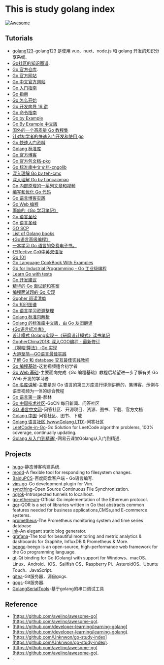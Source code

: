 # This is study golang index

[![Awesome](https://cdn.rawgit.com/sindresorhus/awesome/d7305f38d29fed78fa85652e3a63e154dd8e8829/media/badge.svg)](https://github.com/zsy-cn/awesome-golang)

## Tutorials

* [golang123](https://github.com/shen100/golang123)-golang123 是使用 vue、nuxt、node.js 和 golang 开发的知识分享系统.
* [Go社区的知识图谱](https://github.com/gocn/knowledge).
* [Go 官方仓库](https://github.com/golang/go).
* [Go 官方网站](https://golang.org/)
* [Go 中文官方网站](https://go-zh.org/) 
* [Go 入门指南](https://github.com/Unknwon/the-way-to-go_ZH_CN)
* [Go 指南](https://tour.go-zh.org/)
* [Go 怎么开始](https://github.com/alco/gostart)
* [Go 开发向导 16 讲](https://github.com/hacking-code/golang-tutorials)
* [Go 命令指南](https://github.com/hyper0x/go_command_tutorial)
* [Go by Example](https://gobyexample.com/) 
* [Go By Example 中文版](https://github.com/xg-wang/gobyexample)
* [国外的一个高质量 Go 教程集](https://golangbot.com/learn-golang-series/)
* [针对初学者的快速入门开发和使用 go](https://github.com/KeKe-Li/For-learning-Go-Tutorial)
* [Go 快速入门资料](https://devhints.io/go)
* [Golang 标准库](https://medium.com/golangspec)
* [Go 官方博客](https://blog.golang.org/)
* [Go 官方包文档-pkg](https://golang.org/pkg/)
* [Go 标准库中文文档-cngolib](http://cngolib.com/)
* [深入理解 Go by teh-cmc](https://github.com/teh-cmc/go-internals)
* [深入理解 Go by tiancaiamao](https://github.com/tiancaiamao/go-internals)
* [Go 内部原理的一系列文章和视频](https://github.com/emluque/golang-internals-resources)
* [编写和优化 Go 代码](https://github.com/dgryski/go-perfbook/)
* [Go 语言博客实践](https://github.com/achun/Go-Blog-In-Action)
* [Go Web 编程](https://github.com/astaxie/build-web-application-with-golang)
* [雨痕的《Go 学习笔记》](https://github.com/qyuhen/book)
* [Go 语言圣经](https://www.gitbook.com/book/wizardforcel/gopl-zh/details) 
* [Go 语言圣经](https://github.com/golang-china/gopl-zh)
* [GO SCP](https://checkmarx.gitbooks.io/go-scp/content/)
* [List of Golang books](https://github.com/dariubs/GoBooks)
* [《Go语言高级编程》](https://github.com/chai2010/advanced-go-programming-book) 
* [一本学习 Go 语言的免费电子书。 ](https://github.com/mikespook/Learning-Go-zh-cn)
* [《Effective Go》中英双语版](https://github.com/bingohuang/effective-go-zh-en)
* [Go 101](https://github.com/go101/go101)
* [Go Language CookBook With Examples](https://ednsquare.com/publisher/view/Go-Language-CookBook-With-Examples------xOhLZaZVGG)
* [Go for Industrial Programming - Go 工业级编程](https://peter.bourgon.org/go-for-industrial-programming/)
* [Learn Go with tests](https://github.com/quii/learn-go-with-tests)
* [Go 开发建议](https://github.com/cristaloleg/go-advices)
* [精华的 Go 面试题和答案](https://github.com/goquiz/goquiz.github.io)
* [编程面试题的 Go 实现](https://github.com/mrekucci/epi)
* [Gopher 阅读清单](https://github.com/enocom/gopher-reading-list) 
* [Go 知识图谱](https://github.com/gocn/knowledge) 
* [Go 语言学习资源整理](https://zhuanlan.zhihu.com/p/25493806) 
* [Golang 标准包解析](https://github.com/syaning/go-pkgs) 
* [Golang 的标准库中文版，由 Go 友团翻译](https://github.com/jemygraw/GoStandardLibrary-Chinese) 
* [《Go语言标准库》](https://github.com/polaris1119/The-Golang-Standard-Library-by-Example) 
* [设计模式 Golang实现－《研磨设计模式》读书笔记](https://github.com/senghoo/golang-design-pattern) 
* [GopherChina2018: 深入CGO编程 - 最新修订](https://github.com/chai2010/gopherchina2018-cgo-talk) 
* [《啊哈!算法》-Go 实现](https://github.com/eruca/aha) 
* [大道至简—GO语言最佳实践](https://mp.weixin.qq.com/s/hE7ecSywWY8SxoQV0OwBQg) 
* [了解 Go 和 database 交互最佳实践教程](http://go-database-sql.org/overview.html) 
* [Go 编程基础](https://github.com/Unknwon/go-fundamental-programming)-这套视频适合初学者
* [Go Web 基础](https://github.com/Unknwon/go-web-foundation)-主要面向完成《Go 编程基础》教程后希望进一步了解有关 Go Web 开发的学习者
* [Go 名库讲解](https://github.com/Unknwon/go-rock-libraries-showcases)-主要是对 Go 语言的第三方库进行评测讲解的，集博客、示例与语音视频为一体的综合教程
* [Go 语言第一课](http://www.imooc.com/learn/345)-郝林
* [Go 中国技术社区](https://gocn.io)-GoCN 每日新闻、问答社区
* [GO 语言中文网](http://studygolang.com)-问答社区、开源项目、资源、图书、下载、官方文档
* [Golang 中国](http://www.golangtc.com)-问答社区、图书、下载
* [Golang 语言社区 (www.Golang.LTD)](http://www.golang.ltd)-问答社区
* [LeetCode-in-Go](https://github.com/aQuaYi/LeetCode-in-Go)-Go Solution for LeetCode algorithm problems, 100% coverage, continually updating.
* [Golang 从入门到精通)](https://github.com/pingguoxueyuan/gostudy)-网易云课堂Golang从入门到精通.

## Projects

* [hugo](https://github.com/gohugoio/hugo)-静态博客构建系统.
* [modd](https://github.com/cortesi/modd)-A flexible tool for responding to filesystem changes.
* [BaiduPCS](https://github.com/iikira/BaiduPCS-Go)-百度网盘客户端 - Go语言编写.
* [vim-go](https://github.com/fatih/vim-go)-Go development plugin for Vim.
* [syncthing](https://github.com/syncthing/syncthing)-Open Source Continuous File Synchronization.
* [ngrok](https://github.com/inconshreveable/ngrok)-Introspected tunnels to localhost.
* [go-ethereum](https://github.com/ethereum/go-ethereum)-Official Go implementation of the Ethereum protocol.
* [qor](https://github.com/qor/qor)-QOR is a set of libraries written in Go that abstracts common features needed for business applications,CMSs,and E-commerce systems.
* [prometheus](https://github.com/prometheus/prometheus)-The Prometheus monitoring system and time series database
* [ink](https://github.com/InkProject/ink)-An elegant static blog generator.
* [grafana](https://github.com/grafana/grafana)-The tool for beautiful monitoring and metric analytics & dashboards for Graphite, InfluxDB & Prometheus & More.
* [beego](https://github.com/astaxie/beego)-beego is an open-source, high-performance web framework for the Go programming language.
* [qt](https://github.com/therecipe/qt)-Qt binding for Go (Golang) with support for Windows、macOS、Linux、Android、iOS、Sailfish OS、Raspberry Pi、AsteroidOS、Ubuntu Touch、JavaScript.
* [gitea](https://github.com/go-gitea/gitea)-Git服务器，源自gogs.
* [gogs](https://github.com/gogs/gogs)-Git服务器.
* [GolangSerialTools](https://github.com/yizheneng/GolangSerialTools)-基于golang的串口调试工具

## Reference
* [https://github.com/avelino/awesome-go](https://github.com/avelino/awesome-go).
* [https://github.com/developer-learning/learning-golang](https://github.com/developer-learning/learning-golang).
* [https://github.com/Unknwon/go-study-index](https://github.com/Unknwon/go-study-index).
* [https://github.com/avelino/awesome-go](https://github.com/avelino/awesome-go).
* [](https://github.com/).

